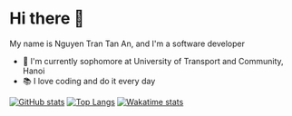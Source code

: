 # Hi there :wave:
My name is Nguyen Tran Tan An, and I'm a software developer
- :school: I'm currently sophomore at University of Transport and Community, Hanoi
- :books: I love coding and do it every day

[![GitHub stats](https://github-readme-stats.vercel.app/api?username=annguyen-it&hide=issues&count_private=true&line_height=28&show_icons=true&theme=tokyonight)](https://github.com/anuraghazra/github-readme-stats)
[![Top Langs](https://github-readme-stats.vercel.app/api/top-langs/?username=annguyen-it&exclude_repo=lazy-startup-script,github-stat-generator&hide_title=true&layout=compact&langs_count=10)](https://github.com/anuraghazra/github-readme-stats)
[![Wakatime stats](https://github-readme-stats.vercel.app/api/wakatime?username=annguyen_it&langs_count=5&custom_title=Last%20Week%20Wakatime%20Stats)](https://github.com/anuraghazra/github-readme-stats)
